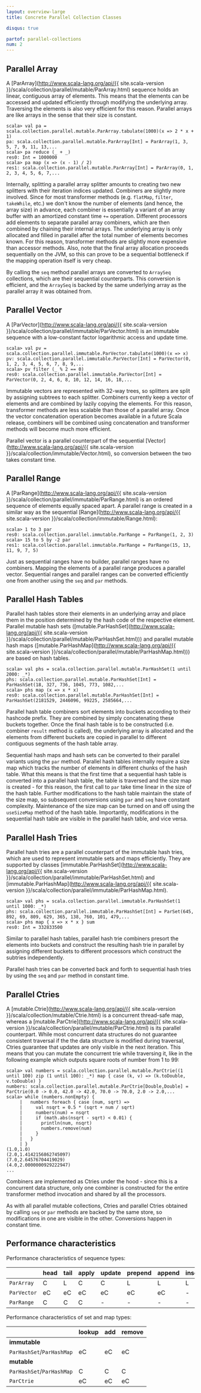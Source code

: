 ```yaml
---
layout: overview-large
title: Concrete Parallel Collection Classes

disqus: true

partof: parallel-collections
num: 2
---
```


## Parallel Array

A [ParArray](http://www.scala-lang.org/api/{{ site.scala-version }}/scala/collection/parallel/mutable/ParArray.html) sequence holds an linear, contiguous array of elements. This means that the elements can be accessed and updated efficiently through modifying the underlying array. Traversing the elements is also very efficient for this reason. Parallel arrays are like arrays in the sense that their size is constant.

    scala> val pa = scala.collection.parallel.mutable.ParArray.tabulate(1000)(x => 2 * x + 1)
    pa: scala.collection.parallel.mutable.ParArray[Int] = ParArray(1, 3, 5, 7, 9, 11, 13,...
    scala> pa reduce (_ + _)
    res0: Int = 1000000
    scala> pa map (x => (x - 1) / 2)
    res1: scala.collection.parallel.mutable.ParArray[Int] = ParArray(0, 1, 2, 3, 4, 5, 6, 7,...

Internally, splitting a parallel array splitter amounts to creating two new splitters with their iteration indices updated. Combiners are slightly more involved. Since for most transformer methods (e.g. `flatMap`, `filter`, `takeWhile`, etc.) we don't know the number of elements (and hence, the array size) in advance, each combiner is essentially a variant of an array buffer with an amortized constant time `+=` operation. Different processors add elements to separate parallel array combiners, which are then combined by chaining their internal arrays. The underlying array is only allocated and filled in parallel after the total number of elements becomes known. For this reason, transformer methods are slightly more expensive than accessor methods. Also, note that the final array allocation proceeds sequentially on the JVM, so this can prove to be a sequential bottleneck if the mapping operation itself is very cheap.

By calling the `seq` method parallel arrays are converted to `ArraySeq` collections, which are their sequential counterparts. This conversion is efficient, and the `ArraySeq` is backed by the same underlying array as the parallel array it was obtained from.


## Parallel Vector

A [ParVector](http://www.scala-lang.org/api/{{ site.scala-version }}/scala/collection/parallel/immutable/ParVector.html) is an immutable sequence with a low-constant factor logarithmic access and update time.

    scala> val pv = scala.collection.parallel.immutable.ParVector.tabulate(1000)(x => x)
    pv: scala.collection.parallel.immutable.ParVector[Int] = ParVector(0, 1, 2, 3, 4, 5, 6, 7, 8, 9,...
    scala> pv filter (_ % 2 == 0)
    res0: scala.collection.parallel.immutable.ParVector[Int] = ParVector(0, 2, 4, 6, 8, 10, 12, 14, 16, 18,...

Immutable vectors are represented with 32-way trees, so splitters are split by assigning subtrees to each splitter. Combiners currently keep a vector of elements and are combined by lazily copying the elements. For this reason, transformer methods are less scalable than those of a parallel array. Once the vector concatenation operation becomes available in a future Scala release, combiners will be combined using concatenation and transformer methods will become much more efficient.

Parallel vector is a parallel counterpart of the sequential [Vector](http://www.scala-lang.org/api/{{ site.scala-version }}/scala/collection/immutable/Vector.html), so conversion between the two takes constant time.


## Parallel Range

A [ParRange](http://www.scala-lang.org/api/{{ site.scala-version }}/scala/collection/parallel/immutable/ParRange.html) is an ordered sequence of elements equally spaced apart. A parallel range is created in a similar way as the sequential [Range](http://www.scala-lang.org/api/{{ site.scala-version }}/scala/collection/immutable/Range.html):

    scala> 1 to 3 par
    res0: scala.collection.parallel.immutable.ParRange = ParRange(1, 2, 3)
    scala> 15 to 5 by -2 par
    res1: scala.collection.parallel.immutable.ParRange = ParRange(15, 13, 11, 9, 7, 5)

Just as sequential ranges have no builder, parallel ranges have no combiners. Mapping the elements of a parallel range produces a parallel vector. Sequential ranges and parallel ranges can be converted efficiently one from another using the `seq` and `par` methods.


## Parallel Hash Tables

Parallel hash tables store their elements in an underlying array and place them in the position determined by the hash code of the respective element. Parallel mutable hash sets ([mutable.ParHashSet](http://www.scala-lang.org/api/{{ site.scala-version }}/scala/collection/parallel/mutable/ParHashSet.html))) and parallel mutable hash maps ([mutable.ParHashMap](http://www.scala-lang.org/api/{{ site.scala-version }}/scala/collection/parallel/mutable/ParHashMap.html))) are based on hash tables.

    scala> val phs = scala.collection.parallel.mutable.ParHashSet(1 until 2000: _*)
    phs: scala.collection.parallel.mutable.ParHashSet[Int] = ParHashSet(18, 327, 736, 1045, 773, 1082,...
	scala> phs map (x => x * x)
    res0: scala.collection.parallel.mutable.ParHashSet[Int] = ParHashSet(2181529, 2446096, 99225, 2585664,...

Parallel hash table combiners sort elements into buckets according to their hashcode prefix. They are combined by simply concatenating these buckets together. Once the final hash table is to be constructed (i.e. combiner `result` method is called), the underlying array is allocated and the elements from different buckets are copied in parallel to different contiguous segments of the hash table array.

Sequential hash maps and hash sets can be converted to their parallel variants using the `par` method. Parallel hash tables internally require a size map which tracks the number of elements in different chunks of the hash table. What this means is that the first time that a sequential hash table is converted into a parallel hash table, the table is traversed and the size map is created - for this reason, the first call to `par` take time linear in the size of the hash table. Further modifications to the hash table maintain the state of the size map, so subsequent conversions using `par` and `seq` have constant complexity. Maintenance of the size map can be turned on and off using the `useSizeMap` method of the hash table. Importantly, modifications in the sequential hash table are visible in the parallel hash table, and vice versa.


## Parallel Hash Tries

Parallel hash tries are a parallel counterpart of the immutable hash tries, which are used to represent immutable sets and maps efficiently. They are supported by classes [immutable.ParHashSet](http://www.scala-lang.org/api/{{ site.scala-version }}/scala/collection/parallel/immutable/ParHashSet.html) and [immutable.ParHashMap](http://www.scala-lang.org/api/{{ site.scala-version }}/scala/collection/parallel/immutable/ParHashMap.html).

    scala> val phs = scala.collection.parallel.immutable.ParHashSet(1 until 1000: _*)
    phs: scala.collection.parallel.immutable.ParHashSet[Int] = ParSet(645, 892, 69, 809, 629, 365, 138, 760, 101, 479,...
	scala> phs map { x => x * x } sum
    res0: Int = 332833500

Similar to parallel hash tables, parallel hash trie combiners presort the elements into buckets and construct the resulting hash trie in parallel by assigning different buckets to different processors which construct the subtries independently.

Parallel hash tries can be converted back and forth to sequential hash tries by using the `seq` and `par` method in constant time.


## Parallel Ctries

A [mutable.Ctrie](http://www.scala-lang.org/api/{{ site.scala-version }}/scala/collection/mutable/Ctrie.html) is a concurrent thread-safe map, whereas a [mutable.ParCtrie](http://www.scala-lang.org/api/{{ site.scala-version }}/scala/collection/parallel/mutable/ParCtrie.html) is its parallel counterpart. While most concurrent data structures do not guarantee consistent traversal if the the data structure is modified during traversal, Ctries guarantee that updates are only visible in the next iteration. This means that you can mutate the concurrent trie while traversing it, like in the following example which outputs square roots of number from 1 to 99:

    scala> val numbers = scala.collection.parallel.mutable.ParCtrie((1 until 100) zip (1 until 100): _*) map { case (k, v) => (k.toDouble, v.toDouble) }
    numbers: scala.collection.parallel.mutable.ParCtrie[Double,Double] = ParCtrie(0.0 -> 0.0, 42.0 -> 42.0, 70.0 -> 70.0, 2.0 -> 2.0,...
    scala> while (numbers.nonEmpty) {
         |   numbers foreach { case (num, sqrt) =>
		 |     val nsqrt = 0.5 * (sqrt + num / sqrt)
		 |     numbers(num) = nsqrt
		 |     if (math.abs(nsqrt - sqrt) < 0.01) { 
		 |       println(num, nsqrt)
		 |		 numbers.remove(num)
		 |	   }
		 |   }
		 | }
	(1.0,1.0)
    (2.0,1.4142156862745097)
    (7.0,2.64576704419029)
    (4.0,2.0000000929222947)
	...


Combiners are implemented as Ctries under the hood - since this is a concurrent data structure, only one combiner is constructed for the entire transformer method invocation and shared by all the processors.

As with all parallel mutable collections, Ctries and parallel Ctries obtained by calling `seq` or `par` methods are backed by the same store, so modifications in one are visible in the other. Conversions happen in constant time.


## Performance characteristics

Performance characteristics of sequence types:

|               | head | tail | apply | update| prepend | append | insert |
| --------      | ---- | ---- | ----  | ----  | ----    | ----   | ----   |
| `ParArray`    | C    | L    | C     | C     |  L      | L      |  L     |
| `ParVector`   | eC   | eC   | eC    | eC    |  eC     | eC     |  -     |
| `ParRange`    | C    | C    | C     | -     |  -      | -      |  -     |

Performance characteristics of set and map types:

|                          | lookup | add  | remove |
| --------                 | ----   | ---- | ----   |
| **immutable**            |        |      |        |
| `ParHashSet`/`ParHashMap`| eC     | eC   | eC     |
| **mutable**              |        |      |        |
| `ParHashSet`/`ParHashMap`| C      | C    | C      |
| `ParCtrie`               | eC     | eC   | eC     |














